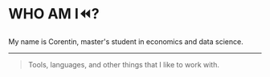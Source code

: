 # WHO AM I⏪?

My name is Corentin, master's student in economics and data science.

***

> Tools, languages, and other things that I like to work with.

